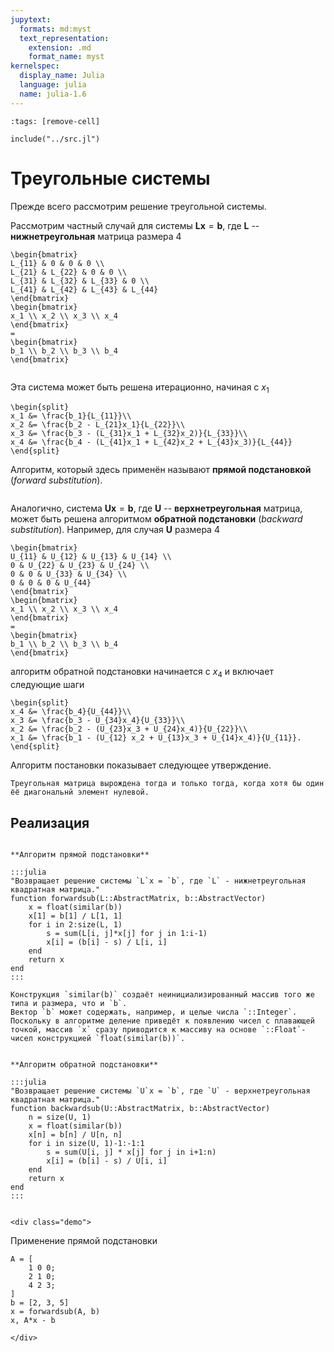 ```yaml
---
jupytext:
  formats: md:myst
  text_representation:
    extension: .md
    format_name: myst
kernelspec:
  display_name: Julia
  language: julia
  name: julia-1.6
---
```


```{code-cell}
:tags: [remove-cell]

include("../src.jl")
```

# Треугольные системы

Прежде всего рассмотрим решение треугольной системы.

Рассмотрим частный случай для системы $\mathbf{L}\mathbf{x}=\mathbf{b}$, где $\mathbf{L}$ -- **нижнетреугольная** матрица размера 4

```{math}
\begin{bmatrix}
L_{11} & 0 & 0 & 0 \\
L_{21} & L_{22} & 0 & 0 \\
L_{31} & L_{32} & L_{33} & 0 \\
L_{41} & L_{42} & L_{43} & L_{44}
\end{bmatrix}
\begin{bmatrix}
x_1 \\ x_2 \\ x_3 \\ x_4
\end{bmatrix}
=
\begin{bmatrix}
b_1 \\ b_2 \\ b_3 \\ b_4
\end{bmatrix}
```

```{index} подстановка; прямая
```
Эта система может быть решена итерационно, начиная с $x_1$

```{math}
\begin{split}
x_1 &= \frac{b_1}{L_{11}}\\
x_2 &= \frac{b_2 - L_{21}x_1}{L_{22}}\\
x_3 &= \frac{b_3 - (L_{31}x_1 + L_{32}x_2)}{L_{33}}\\
x_4 &= \frac{b_4 - (L_{41}x_1 + L_{42}x_2 + L_{43}x_3)}{L_{44}}
\end{split}
```

Алгоритм, который здесь применён называют **прямой подстановкой** (*forward substitution*).

```{index} подстановка; обратная
```

Аналогично, система $\mathbf{U}\mathbf{x}=\mathbf{b}$, где $\mathbf{U}$ -- **верхнетреугольная** матрица, может быть решена алгоритмом **обратной подстановки** (*backward substitution*). Например, для случая $\mathbf{U}$ размера 4

```{math}
\begin{bmatrix}
U_{11} & U_{12} & U_{13} & U_{14} \\
0 & U_{22} & U_{23} & U_{24} \\
0 & 0 & U_{33} & U_{34} \\
0 & 0 & 0 & U_{44}
\end{bmatrix}
\begin{bmatrix}
x_1 \\ x_2 \\ x_3 \\ x_4
\end{bmatrix}
=
\begin{bmatrix}
b_1 \\ b_2 \\ b_3 \\ b_4
\end{bmatrix}
```

алгоритм обратной подстановки начинается с $x_4$ и включает следующие шаги

```{math}
\begin{split}
x_4 &= \frac{b_4}{U_{44}}\\
x_3 &= \frac{b_3 - U_{34}x_4}{U_{33}}\\
x_2 &= \frac{b_2 - (U_{23}x_3 + U_{24}x_4)}{U_{22}}\\
x_1 &= \frac{b_1 - (U_{12} x_2 + U_{13}x_3 + U_{14}x_4)}{U_{11}}.
\end{split}
```

Алгоритм постановки показывает следующее утверждение.

```{proof:proposition}
Треугольная матрица вырождена тогда и только тогда, когда хотя бы один ёё диагональнй элемент нулевой.
```

## Реализация

```{proof:function} forwardsub

**Алгоритм прямой подстановки**

:::julia
"Возвращает решение системы `L`x = `b`, где `L` - нижнетреугольная квадратная матрица."
function forwardsub(L::AbstractMatrix, b::AbstractVector)
    x = float(similar(b))
    x[1] = b[1] / L[1, 1]
    for i in 2:size(L, 1)
        s = sum(L[i, j]*x[j] for j in 1:i-1)
        x[i] = (b[i] - s) / L[i, i]
    end
    return x
end
:::

Конструкция `similar(b)` создаёт неинициализированный массив того же типа и размера, что и `b`.
Вектор `b` может содержать, например, и целые числа `::Integer`.
Поскольку в алгоритме деление приведёт к появлению чисел с плавающей точкой, массив `x` сразу приводится к массиву на основе `::Float`-чисел конструкцией `float(similar(b))`.
```

```{proof:function} backwardsub

**Алгоритм обратной подстановки**

:::julia
"Возвращает решение системы `U`x = `b`, где `U` - верхнетреугольная квадратная матрица."
function backwardsub(U::AbstractMatrix, b::AbstractVector)
    n = size(U, 1)
    x = float(similar(b))
    x[n] = b[n] / U[n, n]
    for i in size(U, 1)-1:-1:1
        s = sum(U[i, j] * x[j] for j in i+1:n)
        x[i] = (b[i] - s) / U[i, i]
    end
    return x
end
:::
```

```{proof:demo}
```
```{raw} html
<div class="demo">
```

Применение прямой подстановки

```{code-cell}
A = [
    1 0 0;
    2 1 0;
    4 2 3;
]
b = [2, 3, 5]
x = forwardsub(A, b)
x, A*x - b
```

```{raw} html
</div>
```
